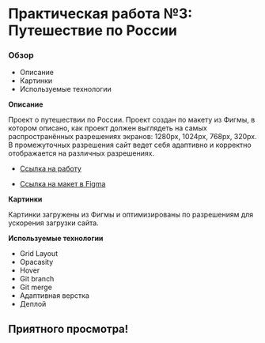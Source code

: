 # Практическая работа №3: Путешествие по России

### Обзор
* Описание
* Картинки
* Используемые технологии

**Описание**

Проект о путешествии по России.
Проект создан по макету из Фигмы, в котором описано, как проект должен выглядеть на самых распространённых разрешениях экранов:
1280px, 1024px, 768px, 320px.
В промежуточных разрешения сайт ведет себя адаптивно и корректно отображается на различных разрешениях.

* [Ссылка на работу](https://alexandr-mokhov.github.io/russian-travel/)

* [Ссылка на макет в Figma](https://www.figma.com/file/5S2WSbEFL6awjVWJ0NWL8Q/Sprint-3_-Russia-_-desktop-mobile?node-id=28503%3A0)

**Картинки**

Картинки загружены из Фигмы и оптимизированы по разрешениям для ускорения загрузки сайта.

**Используемые технологии**

* Grid Layout
* Opacasity
* Hover
* Git branch
* Git merge
* Адаптивная верстка
* Деплой

## Приятного просмотра!
